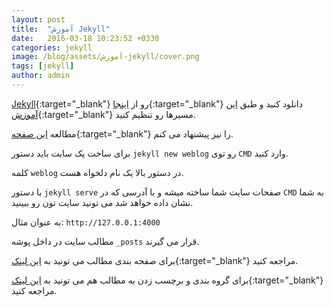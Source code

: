 ```yaml
---
layout: post
title:  "آموزش Jekyll"
date:   2016-03-18 10:23:52 +0330
categories: jekyll
image: /blog/assets/آموزش-jekyll/cover.png
tags: [jekyll]
author: admin
---
```



[Jekyll][jekyll]{:target="_blank"} رو از [اینجا][PortableJekyll]{:target="_blank"} دانلود کنید و طبق [این آموزش][jekyll_path]{:target="_blank"} مسیرها رو تنظیم کنید.

مطالعه [این صفحه][mehdix-jekyll]{:target="_blank"} را نیز پیشنهاد می کنم.

<!--more-->

برای ساخت یک سایت باید دستور `jekyll new weblog` رو توی `CMD` وارد کنید.

کلمه `weblog` در دستور بالا یک نام دلخواه هست.

با دستور `jekyll serve` صفحات سایت شما ساخته میشه و با آدرسی که در `CMD` به شما نشان داده خواهد شد می تونید سایت تون رو ببینید.

به عنوان مثال: `http://127.0.0.1:4000`

مطالب سایت در داخل پوشه `_posts` قرار می گیرند.

برای صفحه بندی مطالب می تونید به [این لینک][mehdix-pagination]{:target="_blank"} مراجعه کنید.

برای گروه بندی و برچسب زدن به مطالب هم می تونید به [این لینک][minddust-cat-tag]{:target="_blank"} مراجعه کنید.


[jekyll]: https://jekyllrb.com
[PortableJekyll]: https://github.com/madhur/PortableJekyll
[jekyll_path]: https://github.com/madhur/PortableJekyll/wiki
[mehdix-jekyll]: http://mehdix.ir/weblog-with-jekyll-and-github.html
[mehdix-pagination]: http://mehdix.ir/pagination.html
[minddust-cat-tag]: http://www.minddust.com/post/tags-and-categories-on-github-pages/
